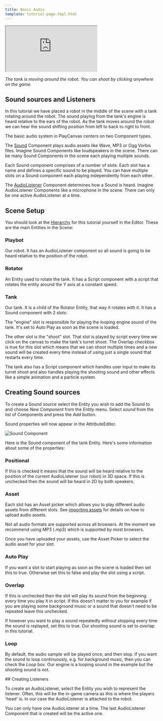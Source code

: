 ```yaml
---
title: Basic Audio
template: tutorial-page.tmpl.html
---
```


<iframe src="https://playcanv.as/p/XqMw92Zl/" ></iframe>

*The tank is moving around the robot. You can shoot by clicking anywhere on the game.*

## Sound sources and Listeners

In this tutorial we have placed a robot in the middle of the scene with a tank rotating around the robot. The sound playing from the tank's engine is heard relative to the ears of the robot. As the tank moves around the robot we can hear the sound shifting position from left to back to right to front.

The basic audio system in PlayCanvas centers on two Component types.

The [Sound][1] Component plays audio assets like Wave, MP3 or Ogg Vorbis files. Imagine Sound Components like loudspeakers in the scene. There can be many Sound Components in the scene each playing multiple sounds.

Each Sound component comprises of a number of slots. Each slot has a name and defines a specific sound to be played. You can have multiple slots on a Sound component each playing independently from each other.

The [AudioListener][2] Component determines how a Sound is heard. Imagine AudioListener Components like a microphone in the scene. There can only be one active AudioListener at a time.

## Scene Setup

You should look at the [Hierarchy][3] for this tutorial yourself in the Editor. These are the main Entities in the Scene:

### Playbot

Our robot. It has an AudioListener component so all sound is going to be heard relative to the position of the robot.

### Rotator

An Entity used to rotate the tank. It has a Script component with a script that rotates the entity around the Y axis at a constant speed.

### Tank

Our tank. It is a child of the Rotator Entity, that way it rotates with it. It has a Sound component with 2 slots:

The "engine" slot is responsible for playing the looping engine sound of the tank. It's set to Auto Play as soon as the scene is loaded.

The other slot is the "shoot" slot. That slot is played by script every time we click on the canvas to make the tank's turret shoot. The Overlap checkbox is true for this slot which means that we can shoot multiple times and a new sound will be created every time instead of using just a single sound that restarts every time.

The tank also has a Script component which handles user input to make its turret shoot and also handles playing the shooting sound and other effects like a simple animation and a particle system.

## Creating Sound sources

To create a Sound source select the Entity you wish to add the Sound to and choose *New Component* from the *Entity* menu. Select *sound* from the list of Components and press the *Add* button.

Sound properties will now appear in the AttributeEditor.

![Sound Component][5]

Here is the Sound component of the tank Entity. Here's some information about some of the properties:

### Positional

If this is checked it means that the sound will be heard relative to the position of the current AudioListener (our robot) in 3D space. If this is unchecked then the sound will be heard in 2D by both speakers.

### Asset

Each slot has an Asset picker which allows you to play different audio assets from different slots. See [importing assets][4] for details on how to upload audio assets.

<div class="pc-notice-message pc-small">
    Not all audio formats are supported across all browsers. At the moment we recommend using MP3 (.mp3) which is supported by most browsers.
</div>

Once you have uploaded your assets, use the Asset Picker to select the audio asset for your slot.

### Auto Play

If you want a slot to start playing as soon as the scene is loaded then set this to true. Otherwise set this to false and play the slot using a script.

### Overlap

If this is unchecked then the slot will play its sound from the beginning every time you play it in script. If this doesn't matter to you for example if you are playing some background music or a sound that doesn't need to be repeated leave this unchecked.

If however you want to play a sound repeatedly without stopping every time the sound is replayed, set this to true. Our shooting sound is set to overlap in this tutorial.

### Loop

By default, the audio sample will be played once, and then stop. If you want the sound to loop continuously, e.g. for background music, then you can check the *Loop* box. Our engine is a looping sound in the example but the shooting sound is not.

## Creating Listeners

To create an AudioListener, select the Entity you wish to represent the listener. Often, this will be the in-game camera as this is where the players 'head' is. In our case the AudioListener is attached to the robot.

<div class="alert-info">
    You can only have one AudioListener at a time. The last AudioListener Component that is created will be the active one.
</div>

[1]: /user-manual/packs/components/sound
[2]: /user-manual/packs/components/audiolistener
[3]: https://playcanvas.com/editor/scene/440098
[4]: /user-manual/assets/importing
[5]: /images/tutorials/audio/sound.jpg

